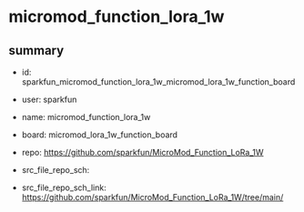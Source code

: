 # micromod_function_lora_1w
 
## summary 
* id: sparkfun_micromod_function_lora_1w_micromod_lora_1w_function_board
* user: sparkfun
* name: micromod_function_lora_1w
* board: micromod_lora_1w_function_board
* repo: https://github.com/sparkfun/MicroMod_Function_LoRa_1W



* src_file_repo_sch: 
* src_file_repo_sch_link: https://github.com/sparkfun/MicroMod_Function_LoRa_1W/tree/main/




